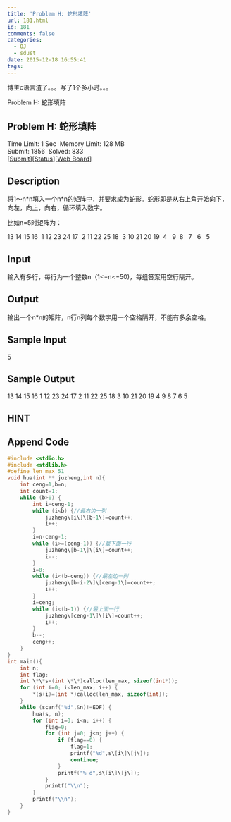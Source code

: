 ```yaml
---
title: 'Problem H: 蛇形填阵'
url: 181.html
id: 181
comments: false
categories:
  - OJ
  - sdust
date: 2015-12-18 16:55:41
tags:
---
```


博主c语言渣了。。。写了1个多小时。。。

Problem H: 蛇形填阵

Problem H: 蛇形填阵
---------------

Time Limit: 1 Sec  Memory Limit: 128 MB  
Submit: 1856  Solved: 833  
\[[Submit](submitpage.php?cid=2021&pid=7&langmask=1022)\]\[[Status](problemstatus.php?id=1184)\]\[[Web Board](bbs.php?pid=1184&cid=2021)\]

Description
-----------

将1～n\*n填入一个n\*n的矩阵中，并要求成为蛇形。蛇形即是从右上角开始向下，向左，向上，向右，循环填入数字。

比如n=5时矩阵为：

13 14 15 16  1
12 23 24 17  2
11 22 25 18  3
10 21 20 19  4
  9  8   7   6   5

Input
-----

﻿输入有多行，每行为一个整数n（1<=n<=50)，每组答案用空行隔开。

Output
------

输出一个n*n的矩阵，n行n列每个数字用一个空格隔开，不能有多余空格。

Sample Input
------------

5

Sample Output
-------------

13 14 15 16 1 12 23 24 17 2 11 22 25 18 3 10 21 20 19 4 9 8 7 6 5

HINT
----

Append Code
-----------
```c
#include <stdio.h>
#include <stdlib.h>
#define len_max 51
void hua(int ** juzheng,int n){
    int ceng=1,b=n;
    int count=1;
    while (b>0) {
        int i=ceng-1;
        while (i<b) {//最右边一列
            juzheng\[i\]\[b-1\]=count++;
            i++;
        }
        i=n-ceng-1;
        while (i>=(ceng-1)) {//最下面一行
            juzheng\[b-1\]\[i\]=count++;
            i--;
        }
        i=0;
        while (i<(b-ceng)) {//最左边一列
            juzheng\[b-i-2\]\[ceng-1\]=count++;
            i++;
        }
        i=ceng;
        while (i<(b-1)) {//最上面一行
            juzheng\[ceng-1\]\[i\]=count++;
            i++;
        }
        b--;
        ceng++;
    }
}
int main(){
    int n;
    int flag;
    int \*\*s=(int \*\*)calloc(len_max, sizeof(int*));
    for (int i=0; i<len_max; i++) {
        *(s+i)=(int *)calloc(len_max, sizeof(int));
    }
    while (scanf("%d",&n)!=EOF) {
        hua(s, n);
        for (int i=0; i<n; i++) {
            flag=0;
            for (int j=0; j<n; j++) {
                if (flag==0) {
                    flag=1;
                    printf("%d",s\[i\]\[j\]);
                    continue;
                }
                printf("% d",s\[i\]\[j\]);
            }
            printf("\\n");
        }
        printf("\\n");
    }
}
```